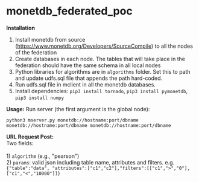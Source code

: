 # monetdb_federated_poc

<b>Installation</b>
1) Install monetdb from source (https://www.monetdb.org/Developers/SourceCompile) to all the nodes of the federation
2) Create databases in each node. The tables that will take place in the federation should have the same schema in all local nodes
3) Python libraries for algorithms are in `algorithms` folder. Set this to path and update udfs.sql file that appends the path hard-coded.
4) Run udfs.sql file in mclient in all the monetdb databases.
5) Install dependencies: `pip3 install tornado`, `pip3 install pymonetdb`, `pip3 install numpy`



<b>Usage:</b> 
Run server (the first argument is the global node): <br>

`python3 mserver.py monetdb://hostname:port/dbname monetdb://hostname:port/dbname monetdb://hostname:port/dbname`


<b>URL Request Post:</b> <br>
Two fields: <br>
<br> 1) `algorithm` (e.g., "pearson")
<br> 2) `params`: valid json including table name, attributes and filters. e.g. 
`{"table":"data", "attributes":["c1","c2"],"filters":[["c1",">","0"],["c1","<","10000"]]}`
